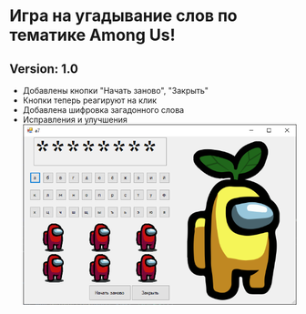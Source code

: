 # Игра на угадывание слов по тематике Among Us!

## Version: 1.0
- Добавлены кнопки "Начать заново", "Закрыть"
- Кнопки теперь реагируют на клик
- Добавлена шифровка загадонного слова
- Исправления и улучшения
![alt-текст](https://github.com/GophProject/amogus_game/blob/master/screenshots/%D0%A1%D0%BD%D0%B8%D0%BC%D0%BE%D0%BA.PNG)
